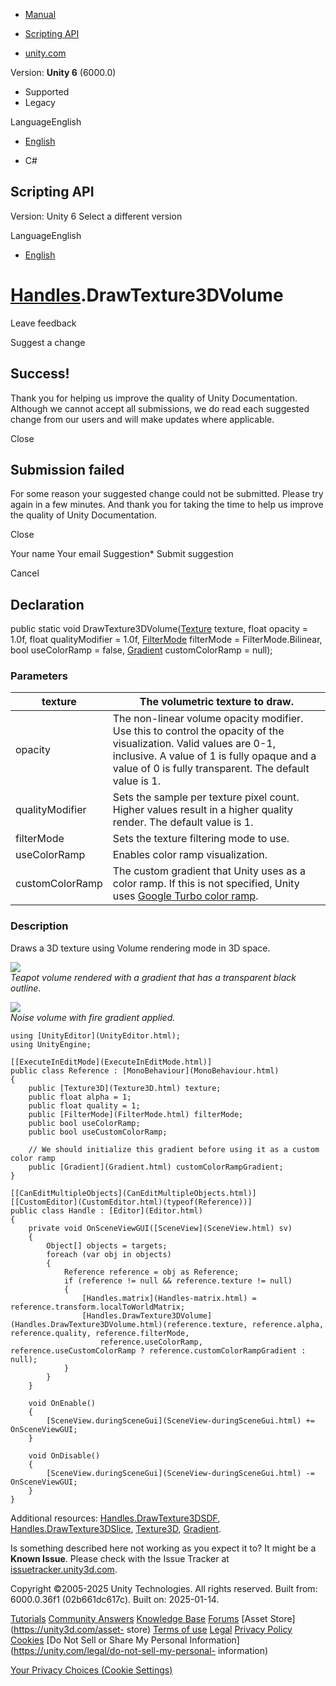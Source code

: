 [ ]()

  * [Manual](../Manual/index.html)
  * [Scripting API](../ScriptReference/index.html)

  * [unity.com](https://unity.com/)

Version: **Unity 6** (6000.0)

  * Supported
  * Legacy

LanguageEnglish

  * [English]()

  * C#

[ ](https://docs.unity3d.com)

## Scripting API

Version: Unity 6 Select a different version

LanguageEnglish

  * [English]()

#  [Handles](Handles.html).DrawTexture3DVolume

Leave feedback

Suggest a change

## Success!

Thank you for helping us improve the quality of Unity Documentation. Although
we cannot accept all submissions, we do read each suggested change from our
users and will make updates where applicable.

Close

## Submission failed

For some reason your suggested change could not be submitted. Please <a>try
again</a> in a few minutes. And thank you for taking the time to help us
improve the quality of Unity Documentation.

Close

Your name Your email Suggestion* Submit suggestion

Cancel

[ ]()

## Declaration

public static void DrawTexture3DVolume([Texture](Texture.html) texture, float
opacity = 1.0f, float qualityModifier = 1.0f, [FilterMode](FilterMode.html)
filterMode = FilterMode.Bilinear, bool useColorRamp = false,
[Gradient](Gradient.html) customColorRamp = null);

### Parameters

texture | The volumetric texture to draw.  
---|---  
opacity | The non-linear volume opacity modifier. Use this to control the opacity of the visualization. Valid values are 0-1, inclusive. A value of 1 is fully opaque and a value of 0 is fully transparent. The default value is 1.  
qualityModifier | Sets the sample per texture pixel count. Higher values result in a higher quality render. The default value is 1.  
filterMode | Sets the texture filtering mode to use.  
useColorRamp | Enables color ramp visualization.  
customColorRamp | The custom gradient that Unity uses as a color ramp. If this is not specified, Unity uses [Google Turbo color ramp](https://ai.googleblog.com/2019/08/turbo-improved-rainbow-colormap-for.html).  
  
### Description

Draws a 3D texture using Volume rendering mode in 3D space.

![](../StaticFiles/ScriptRefImages/3DTextureHandleTeapotVolume.png)  
_Teapot volume rendered with a gradient that has a transparent black outline._  
  
![](../StaticFiles/ScriptRefImages/3DTextureHandleFireVolume.png)  
_Noise volume with fire gradient applied._

    
    
    using [UnityEditor](UnityEditor.html);
    using UnityEngine;  
      
    [[ExecuteInEditMode](ExecuteInEditMode.html)]
    public class Reference : [MonoBehaviour](MonoBehaviour.html)
    {
        public [Texture3D](Texture3D.html) texture;
        public float alpha = 1;
        public float quality = 1;
        public [FilterMode](FilterMode.html) filterMode;
        public bool useColorRamp;
        public bool useCustomColorRamp;  
      
        // We should initialize this gradient before using it as a custom color ramp
        public [Gradient](Gradient.html) customColorRampGradient;
    }  
      
    [[CanEditMultipleObjects](CanEditMultipleObjects.html)]
    [[CustomEditor](CustomEditor.html)(typeof(Reference))]
    public class Handle : [Editor](Editor.html)
    {
        private void OnSceneViewGUI([SceneView](SceneView.html) sv)
        {
            Object[] objects = targets;
            foreach (var obj in objects)
            {
                Reference reference = obj as Reference;
                if (reference != null && reference.texture != null)
                {
                    [Handles.matrix](Handles-matrix.html) = reference.transform.localToWorldMatrix;
                    [Handles.DrawTexture3DVolume](Handles.DrawTexture3DVolume.html)(reference.texture, reference.alpha, reference.quality, reference.filterMode,
                        reference.useColorRamp, reference.useCustomColorRamp ? reference.customColorRampGradient : null);
                }
            }
        }  
      
        void OnEnable()
        {
            [SceneView.duringSceneGui](SceneView-duringSceneGui.html) += OnSceneViewGUI;
        }  
      
        void OnDisable()
        {
            [SceneView.duringSceneGui](SceneView-duringSceneGui.html) -= OnSceneViewGUI;
        }
    }
    

Additional resources:
[Handles.DrawTexture3DSDF](Handles.DrawTexture3DSDF.html),
[Handles.DrawTexture3DSlice](Handles.DrawTexture3DSlice.html),
[Texture3D](Texture3D.html), [Gradient](Gradient.html).

Is something described here not working as you expect it to? It might be a
**Known Issue**. Please check with the Issue Tracker at
[issuetracker.unity3d.com](https://issuetracker.unity3d.com).

Copyright ©2005-2025 Unity Technologies. All rights reserved. Built from:
6000.0.36f1 (02b661dc617c). Built on: 2025-01-14.

[Tutorials](https://unity3d.com/learn) [Community
Answers](https://answers.unity3d.com) [Knowledge
Base](https://support.unity3d.com/hc/en-us)
[Forums](https://forum.unity3d.com) [Asset Store](https://unity3d.com/asset-
store) [Terms of use](https://docs.unity3d.com/Manual/TermsOfUse.html)
[Legal](https://unity.com/legal) [Privacy
Policy](https://unity.com/legal/privacy-policy)
[Cookies](https://unity.com/legal/cookie-policy) [Do Not Sell or Share My
Personal Information](https://unity.com/legal/do-not-sell-my-personal-
information)

[Your Privacy Choices (Cookie Settings)](javascript:void\(0\);)

